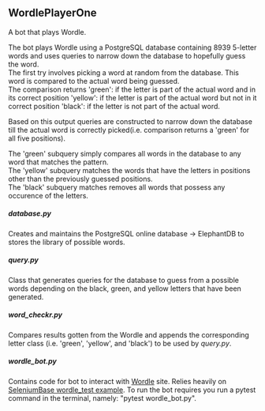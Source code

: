 ## WordlePlayerOne
A bot that plays Wordle.

The bot plays Wordle using a PostgreSQL database containing 8939 5-letter words and uses queries to narrow down the database to hopefully guess the word.
<br>
The first try involves picking a word at random from the database. This word is compared to the actual word being guessed.
<br>
The comparison returns
'green': if the letter is part of the actual word and in its correct position
'yellow': if the letter is part of the actual word but not in it correct position
'black': if the letter is not part of the actual word.

Based on this output queries are constructed to narrow down the database till the actual word is correctly picked(i.e. comparison returns a 'green' for all five positions).

The 'green' subquery simply compares all words in the database to any word that matches the pattern.
<br>
The 'yellow' subquery matches the words that have the letters in positions other than the previously guessed positions.
<br>
The 'black' subquery matches removes all words that possess any occurence of the letters.

##### database.py
Creates and maintains the PostgreSQL online database -> ElephantDB to stores the library of possible words.

##### query.py
Class that generates queries for the database to guess from a possible words depending on the black, green, and yellow letters that have been generated.

##### word_checkr.py
Compares results gotten from the Wordle and appends the corresponding letter class (i.e. 'green', 'yellow', and 'black') to be used by _query.py_.

##### wordle_bot.py
Contains code for bot to interact with [Wordle](https://www.nytimes.com/games/wordle/index.html) site. Relies heavily on [SeleniumBase wordle_test example](https://github.com/seleniumbase/SeleniumBase/blob/master/examples/wordle_test.py). To run the bot requires you run a pytest command in the terminal, namely: "pytest wordle_bot.py".
